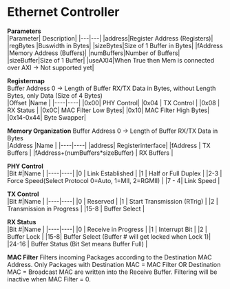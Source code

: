 
# Ethernet Controller
  
**Parameters**  
|Parameter| Description|
|---|---|
|address|Register Address (Registers)|
|regBytes |Buswidth in Bytes|
|sizeBytes|Size of 1 Buffer in Bytes|
|fAddress |Memory Address (Buffers)|
|numBuffers|Number of Buffers|
|sizeBuffer|Size of 1 Buffer|
|useAXI4|When True then Mem is connected over AXI -> Not supported yet|
  
**Registermap**  
Buffer Address 0 -> Length of Buffer RX/TX Data in Bytes, without Length Bytes, only Data (Size of 4 Bytes)  
|Offset |Name |
|----|----|
|0x00| PHY Control| 
|0x04 | TX Control | 
|0x08 | RX Status | 
|0x0C| MAC Filter Low Bytes|
|0x10| MAC Filter High Bytes|
|0x14-0x44| Byte Swapper|
  
**Memory Organization**
Buffer Address 0 -> Length of Buffer RX/TX Data in Bytes   
|Address |Name |
|----|----|
|address| Registerinterface| 
|fAddress | TX Buffers | 
|fAddress+(numBuffers*sizeBuffer) | RX Buffers | 

**PHY Control**    
|Bit #|Name |
|----|----|
|0 | Link Established |
|1 | Half or Full Duplex | 
|2-3 | Force Speed(Select Protocol 0=Auto, 1=MII, 2=RGMII) |
|7 - 4| Link Speed |
  
**TX Control**   
|Bit #|Name |
|----|----|
|0 | Reserved |
|1 | Start Transmission (RTrig) |
|2 | Transmission in Progress |
|15-8 | Buffer Select |
  
**RX Status**  
|Bit #|Name |
|----|----|
|0 | Receive in Progress |
|1 | Interrupt Bit |
|2 | Buffer Lock |
|15-8| Buffer Select (Buffer # will get locked when Lock 1)|
|24-16 | Buffer Status (Bit Set means Buffer Full) |

**MAC Filter** 
Filters incoming Packages according to the Destination MAC Address. Only Packages with Destination MAC = MAC Filter OR Destination MAC = Broadcast MAC are written into the Receive Buffer. 
Filtering will be inactive when MAC Filter = 0.